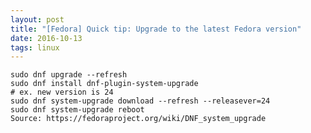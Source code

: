 ```yaml
---
layout: post
title: "[Fedora] Quick tip: Upgrade to the latest Fedora version"
date: 2016-10-13
tags: linux
---
```

    sudo dnf upgrade --refresh
    sudo dnf install dnf-plugin-system-upgrade
    # ex. new version is 24
    sudo dnf system-upgrade download --refresh --releasever=24
    sudo dnf system-upgrade reboot
    Source: https://fedoraproject.org/wiki/DNF_system_upgrade
